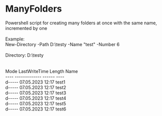 # ManyFolders
Powershell script for creating many folders at once with the same name, incremented by one <br />
 <br />
Example: <br />
New-Directory -Path D:\testy -Name "test" -Number 6  <br />
 <br />
    Directory: D:\testy <br />
 <br />
 <br />
Mode                 LastWriteTime         Length Name <br />
----                 -------------         ------ ---- <br />
d-----        07.05.2023     12:17                test1 <br />
d-----        07.05.2023     12:17                test2 <br />
d-----        07.05.2023     12:17                test3 <br />
d-----        07.05.2023     12:17                test4 <br />
d-----        07.05.2023     12:17                test5 <br />
d-----        07.05.2023     12:17                test6 <br />
 <br />
